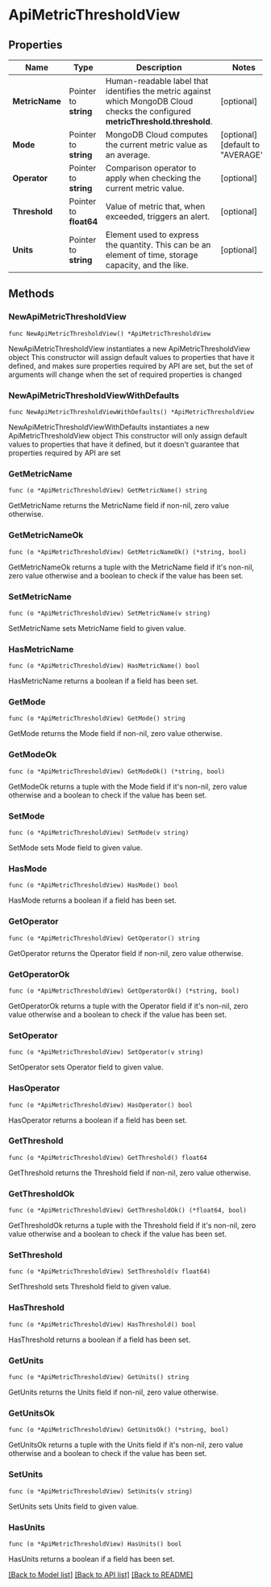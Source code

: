 # ApiMetricThresholdView

## Properties

Name | Type | Description | Notes
------------ | ------------- | ------------- | -------------
**MetricName** | Pointer to **string** | Human-readable label that identifies the metric against which MongoDB Cloud checks the configured **metricThreshold.threshold**. | [optional] 
**Mode** | Pointer to **string** | MongoDB Cloud computes the current metric value as an average. | [optional] [default to "AVERAGE"]
**Operator** | Pointer to **string** | Comparison operator to apply when checking the current metric value. | [optional] 
**Threshold** | Pointer to **float64** | Value of metric that, when exceeded, triggers an alert. | [optional] 
**Units** | Pointer to **string** | Element used to express the quantity. This can be an element of time, storage capacity, and the like. | [optional] 

## Methods

### NewApiMetricThresholdView

`func NewApiMetricThresholdView() *ApiMetricThresholdView`

NewApiMetricThresholdView instantiates a new ApiMetricThresholdView object
This constructor will assign default values to properties that have it defined,
and makes sure properties required by API are set, but the set of arguments
will change when the set of required properties is changed

### NewApiMetricThresholdViewWithDefaults

`func NewApiMetricThresholdViewWithDefaults() *ApiMetricThresholdView`

NewApiMetricThresholdViewWithDefaults instantiates a new ApiMetricThresholdView object
This constructor will only assign default values to properties that have it defined,
but it doesn't guarantee that properties required by API are set

### GetMetricName

`func (o *ApiMetricThresholdView) GetMetricName() string`

GetMetricName returns the MetricName field if non-nil, zero value otherwise.

### GetMetricNameOk

`func (o *ApiMetricThresholdView) GetMetricNameOk() (*string, bool)`

GetMetricNameOk returns a tuple with the MetricName field if it's non-nil, zero value otherwise
and a boolean to check if the value has been set.

### SetMetricName

`func (o *ApiMetricThresholdView) SetMetricName(v string)`

SetMetricName sets MetricName field to given value.

### HasMetricName

`func (o *ApiMetricThresholdView) HasMetricName() bool`

HasMetricName returns a boolean if a field has been set.

### GetMode

`func (o *ApiMetricThresholdView) GetMode() string`

GetMode returns the Mode field if non-nil, zero value otherwise.

### GetModeOk

`func (o *ApiMetricThresholdView) GetModeOk() (*string, bool)`

GetModeOk returns a tuple with the Mode field if it's non-nil, zero value otherwise
and a boolean to check if the value has been set.

### SetMode

`func (o *ApiMetricThresholdView) SetMode(v string)`

SetMode sets Mode field to given value.

### HasMode

`func (o *ApiMetricThresholdView) HasMode() bool`

HasMode returns a boolean if a field has been set.

### GetOperator

`func (o *ApiMetricThresholdView) GetOperator() string`

GetOperator returns the Operator field if non-nil, zero value otherwise.

### GetOperatorOk

`func (o *ApiMetricThresholdView) GetOperatorOk() (*string, bool)`

GetOperatorOk returns a tuple with the Operator field if it's non-nil, zero value otherwise
and a boolean to check if the value has been set.

### SetOperator

`func (o *ApiMetricThresholdView) SetOperator(v string)`

SetOperator sets Operator field to given value.

### HasOperator

`func (o *ApiMetricThresholdView) HasOperator() bool`

HasOperator returns a boolean if a field has been set.

### GetThreshold

`func (o *ApiMetricThresholdView) GetThreshold() float64`

GetThreshold returns the Threshold field if non-nil, zero value otherwise.

### GetThresholdOk

`func (o *ApiMetricThresholdView) GetThresholdOk() (*float64, bool)`

GetThresholdOk returns a tuple with the Threshold field if it's non-nil, zero value otherwise
and a boolean to check if the value has been set.

### SetThreshold

`func (o *ApiMetricThresholdView) SetThreshold(v float64)`

SetThreshold sets Threshold field to given value.

### HasThreshold

`func (o *ApiMetricThresholdView) HasThreshold() bool`

HasThreshold returns a boolean if a field has been set.

### GetUnits

`func (o *ApiMetricThresholdView) GetUnits() string`

GetUnits returns the Units field if non-nil, zero value otherwise.

### GetUnitsOk

`func (o *ApiMetricThresholdView) GetUnitsOk() (*string, bool)`

GetUnitsOk returns a tuple with the Units field if it's non-nil, zero value otherwise
and a boolean to check if the value has been set.

### SetUnits

`func (o *ApiMetricThresholdView) SetUnits(v string)`

SetUnits sets Units field to given value.

### HasUnits

`func (o *ApiMetricThresholdView) HasUnits() bool`

HasUnits returns a boolean if a field has been set.


[[Back to Model list]](../README.md#documentation-for-models) [[Back to API list]](../README.md#documentation-for-api-endpoints) [[Back to README]](../README.md)


